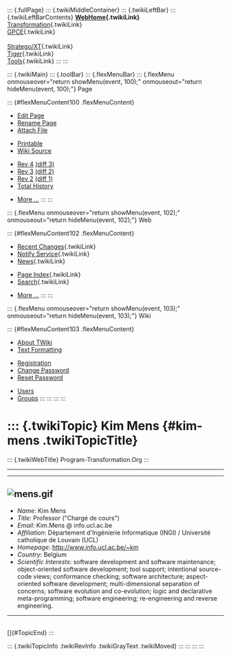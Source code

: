 ::: {.fullPage}
::: {.twikiMiddleContainer}
::: {.twikiLeftBar}
::: {.twikiLeftBarContents}
**[WebHome](WebHome){.twikiLink}**\
[Transformation](../Transform/WebHome){.twikiLink}\
[GPCE](../Gpce/WebHome){.twikiLink}\
\
[Stratego/XT](../Stratego/WebHome){.twikiLink}\
[Tiger](../Tiger/WebHome){.twikiLink}\
[Tools](../Tools/WebHome){.twikiLink}
:::
:::

::: {.twikiMain}
::: {.toolBar}
::: {.flexMenuBar}
::: {.flexMenu onmouseover="return showMenu(event, 100);" onmouseout="return hideMenu(event, 100);"}
Page

::: {#flexMenuContent100 .flexMenuContent}
-   [Edit
    Page](http://www.program-transformation.org/edit/Main/KimMens?t=1536826079)
-   [Rename
    Page](http://www.program-transformation.org/rename/Main/KimMens)
-   [Attach
    File](http://www.program-transformation.org/attach/Main/KimMens)

<!-- -->

-   [Printable](http://www.program-transformation.org/view/Main/KimMens?skin=print.pattern)
-   [Wiki
    Source](http://www.program-transformation.org/view/Main/KimMens?skin=text&raw=on&contenttype=text/plain)

<!-- -->

-   [Rev
    4](http://www.program-transformation.org/view/Main/KimMens?rev=1.4)
    [(diff 3)](http://www.program-transformation.org/rdiff/Main/KimMens?rev1=1.4&rev2=1.3)
-   [Rev
    3](http://www.program-transformation.org/view/Main/KimMens?rev=1.3)
    [(diff 2)](http://www.program-transformation.org/rdiff/Main/KimMens?rev1=1.3&rev2=1.2)
-   [Rev
    2](http://www.program-transformation.org/view/Main/KimMens?rev=1.2)
    [(diff 1)](http://www.program-transformation.org/rdiff/Main/KimMens?rev1=1.2&rev2=1.1)
-   [Total
    History](http://www.program-transformation.org/rdiff/Main/KimMens)

<!-- -->

-   [More
    \...](http://www.program-transformation.org/oops/Main/KimMens?template=oopsmore&param1=1.4&param2=1.4)
:::
:::

::: {.flexMenu onmouseover="return showMenu(event, 102);" onmouseout="return hideMenu(event, 102);"}
Web

::: {#flexMenuContent102 .flexMenuContent}
-   [Recent Changes](WebChanges){.twikiLink}
-   [Notify Service](WebNotify){.twikiLink}
-   [News](WebNews){.twikiLink}

<!-- -->

-   [Page Index](WebIndex){.twikiLink}
-   [Search](WebSearch){.twikiLink}

<!-- -->

-   [More
    \...](http://www.program-transformation.org/oops/Main/KimMens?template=oopsmore&param1=1.4&param2=1.4)
:::
:::

::: {.flexMenu onmouseover="return showMenu(event, 103);" onmouseout="return hideMenu(event, 103);"}
Wiki

::: {#flexMenuContent103 .flexMenuContent}
-   [About
    TWiki](http://www.program-transformation.org/view/TWiki/WebHome)
-   [Text
    Formatting](http://www.program-transformation.org/view/TWiki/TextFormattingRules)

<!-- -->

-   [Registration](http://www.program-transformation.org/view/TWiki/TWikiRegistration)
-   [Change
    Password](http://www.program-transformation.org/view/TWiki/ChangePassword)
-   [Reset
    Password](http://www.program-transformation.org/view/TWiki/ResetPassword)

<!-- -->

-   [Users](http://www.program-transformation.org/view/Main/TWikiUsers)
-   [Groups](http://www.program-transformation.org/view/Main/TWikiGroups)
:::
:::
:::
:::

::: {.twikiTopic}
Kim Mens {#kim-mens .twikiTopicTitle}
========

::: {.twikiWebTitle}
Program-Transformation.Org
:::

------------------------------------------------------------------------

  ------------------------------------------------------------------------------
  ![mens.gif](http://www.info.ucl.ac.be/Images/photos_staff/academic/mens.gif)
  ------------------------------------------------------------------------------

-   *Name*: Kim Mens
-   *Title*: Professor (\"Chargé de cours\")
-   *Email*: Kim.Mens @ info.ucl.ac.be
-   *Affiliation*: Département d\'Ingénierie Informatique (INGI) /
    Université catholique de Louvain (UCL)
-   *Homepage*: <http://www.info.ucl.ac.be/~km>
-   *Country*: Belgium
-   *Scientific Interests*: software development and software
    maintenance; object-oriented software development; tool support;
    intentional source-code views; conformance checking; software
    architecture; aspect-oriented software development;
    multi-dimensional separation of concerns; software evolution and
    co-evolution; logic and declarative meta-programming; software
    engineering; re-engineering and reverse engineering.

------------------------------------------------------------------------

\
[]{#TopicEnd}
:::

::: {.twikiTopicInfo .twikiRevInfo .twikiGrayText .twikiMoved}
:::
:::
:::
:::
